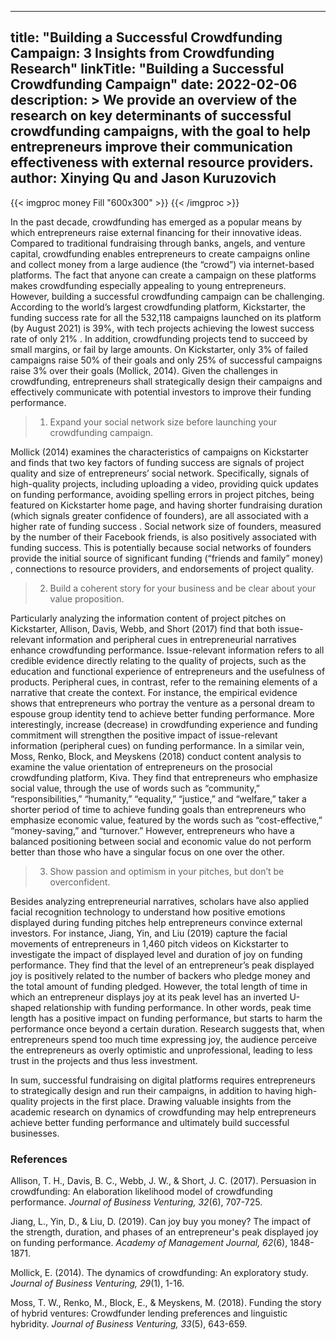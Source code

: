 
---
title: "Building a Successful Crowdfunding Campaign: 3 Insights from Crowdfunding Research"
linkTitle: "Building a Successful Crowdfunding Campaign"
date: 2022-02-06
description: >
  We provide an overview of the research on key determinants of successful crowdfunding campaigns, with the goal to help entrepreneurs improve their communication effectiveness with external resource providers.
author: Xinying Qu and Jason Kuruzovich
---

{{< imgproc money Fill "600x300" >}}
{{< /imgproc >}}

In the past decade, crowdfunding has emerged as a popular means by which entrepreneurs raise external financing for their innovative ideas. Compared to traditional fundraising through banks, angels, and venture capital, crowdfunding enables entrepreneurs to create campaigns online and collect money from a large audience (the “crowd”) via internet-based platforms. The fact that anyone can create a campaign on these platforms makes crowdfunding especially appealing to young entrepreneurs. However, building a successful crowdfunding campaign can be challenging. According to the world’s largest crowdfunding platform, Kickstarter, the funding success rate for all the 532,118 campaigns launched on its platform (by August 2021) is 39%, with tech projects achieving the lowest success rate of only 21% . In addition, crowdfunding projects tend to succeed by small margins, or fail by large amounts. On Kickstarter, only 3% of failed campaigns raise 50% of their goals and only 25% of successful campaigns raise 3% over their goals (Mollick, 2014). Given the challenges in crowdfunding, entrepreneurs shall strategically design their campaigns and effectively communicate with potential investors to improve their funding performance.

> 1. Expand your social network size before launching your crowdfunding campaign.

Mollick (2014) examines the characteristics of campaigns on Kickstarter and finds that two key factors of funding success are signals of project quality and size of entrepreneurs’ social network. Specifically, signals of high-quality projects, including uploading a video, providing quick updates on funding performance, avoiding spelling errors in project pitches, being featured on Kickstarter home page, and having shorter fundraising duration (which signals greater confidence of founders), are all associated with a higher rate of funding success . Social network size of founders, measured by the number of their Facebook friends, is also positively associated with funding success. This is potentially because social networks of founders provide the initial source of significant funding (“friends and family” money) , connections to resource providers, and endorsements of project quality.

> 2. Build a coherent story for your business and be clear about your value proposition.

Particularly analyzing the information content of project pitches on Kickstarter, Allison, Davis, Webb, and Short (2017) find that both issue-relevant information and peripheral cues in entrepreneurial narratives enhance crowdfunding performance. Issue-relevant information refers to all credible evidence directly relating to the quality of projects, such as the education and functional experience of entrepreneurs and the usefulness of products. Peripheral cues, in contrast, refer to the remaining elements of a narrative that create the context. For instance, the empirical evidence shows that entrepreneurs who portray the venture as a personal dream to espouse group identity tend to achieve better funding performance. More interestingly, increase (decrease) in crowdfunding experience and funding commitment will strengthen the positive impact of issue-relevant information (peripheral cues) on funding performance. In a similar vein, Moss, Renko, Block, and Meyskens (2018) conduct content analysis to examine the value orientation of entrepreneurs on the prosocial crowdfunding platform, Kiva. They find that entrepreneurs who emphasize social value, through the use of words such as “community,” “responsibilities,” “humanity,” “equality,” “justice,” and “welfare,” taker a shorter period of time to achieve funding goals than entrepreneurs who emphasize economic value, featured by the words such as “cost-effective,” “money-saving,” and “turnover.” However, entrepreneurs who have a balanced positioning between social and economic value do not perform better than those who have a singular focus on one over the other.

> 3. Show passion and optimism in your pitches, but don’t be overconfident.

Besides analyzing entrepreneurial narratives, scholars have also applied facial recognition technology to understand how positive emotions displayed during funding pitches help entrepreneurs convince external investors. For instance, Jiang, Yin, and Liu (2019) capture the facial movements of entrepreneurs in 1,460 pitch videos on Kickstarter to investigate the impact of displayed level and duration of joy on funding performance. They find that the level of an entrepreneur’s peak displayed joy is positively related to the number of backers who pledge money and the total amount of funding pledged. However, the total length of time in which an entrepreneur displays joy at its peak level has an inverted U-shaped relationship with funding performance. In other words, peak time length has a positive impact on funding performance, but starts to harm the performance once beyond a certain duration. Research suggests that, when entrepreneurs spend too much time expressing joy, the audience perceive the entrepreneurs as overly optimistic and unprofessional, leading to less trust in the projects and thus less investment. 

In sum, successful fundraising on digital platforms requires entrepreneurs to strategically design and run their campaigns, in addition to having high-quality projects in the first place. Drawing valuable insights from the academic research on dynamics of crowdfunding may help entrepreneurs achieve better funding performance and ultimately build successful businesses.

### References

Allison, T. H., Davis, B. C., Webb, J. W., & Short, J. C. (2017). Persuasion in crowdfunding: An elaboration likelihood model of crowdfunding performance. _Journal of Business Venturing, 32_(6), 707-725.

Jiang, L., Yin, D., & Liu, D. (2019). Can joy buy you money? The impact of the strength, duration, and phases of an entrepreneur's peak displayed joy on funding performance. _Academy of Management Journal, 62_(6), 1848-1871. 

Mollick, E. (2014). The dynamics of crowdfunding: An exploratory study. _Journal of Business Venturing, 29_(1), 1-16.

Moss, T. W., Renko, M., Block, E., & Meyskens, M. (2018). Funding the story of hybrid ventures: Crowdfunder lending preferences and linguistic hybridity. _Journal of Business Venturing, 33_(5), 643-659.
